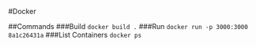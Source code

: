 #Docker

##Commands
###Build
`docker build .`
###Run
`docker run -p 3000:3000 8a1c26431a`
###List Containers
`docker ps`